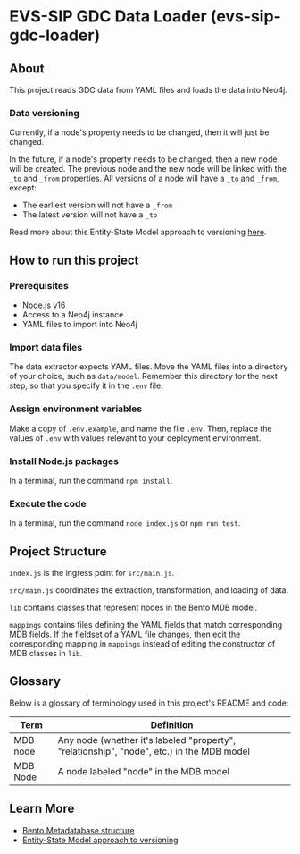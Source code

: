 # EVS-SIP GDC Data Loader (evs-sip-gdc-loader)

## About

This project reads GDC data from YAML files and loads the data into Neo4j.

### Data versioning

Currently, if a node's property needs to be changed, then it will just be changed.

In the future, if a node's property needs to be changed, then a new node will be created. The previous node and the new node will be linked with the `_to` and `_from` properties. All versions of a node will have a `_to` and `_from`, except:

- The earliest version will not have a `_from`
- The latest version will not have a `_to`

Read more about this Entity-State Model approach to versioning [here](<https://cbiit.github.io/bento-meta/model_versioning.html>).

## How to run this project

### Prerequisites

- Node.js v16
- Access to a Neo4j instance
- YAML files to import into Neo4j

### Import data files

The data extractor expects YAML files. Move the YAML files into a directory of your choice, such as `data/model`. Remember this directory for the next step, so that you specify it in the `.env` file.

### Assign environment variables

Make a copy of `.env.example`, and name the file `.env`. Then, replace the values of `.env` with values relevant to your deployment environment.

### Install Node.js packages

In a terminal, run the command `npm install`.

### Execute the code

In a terminal, run the command `node index.js` or `npm run test`.

## Project Structure

`index.js` is the ingress point for `src/main.js`.

`src/main.js` coordinates the extraction, transformation, and loading of data.

`lib` contains classes that represent nodes in the Bento MDB model.

`mappings` contains files defining the YAML fields that match corresponding MDB fields. If the fieldset of a YAML file changes, then edit the corresponding mapping in `mappings` instead of editing the constructor of MDB classes in `lib`.

## Glossary

Below is a glossary of terminology used in this project's README and code:

| Term | Definition |
| ---- | ---------- |
| MDB node | Any node (whether it's labeled "property", "relationship", "node", etc.) in the MDB model |
| MDB Node | A node labeled "node" in the MDB model |

## Learn More

- [Bento Metadatabase structure](https://github.com/CBIIT/bento-meta/blob/master/metamodel.svg)
- [Entity-State Model approach to versioning](<https://cbiit.github.io/bento-meta/model_versioning.html>)
